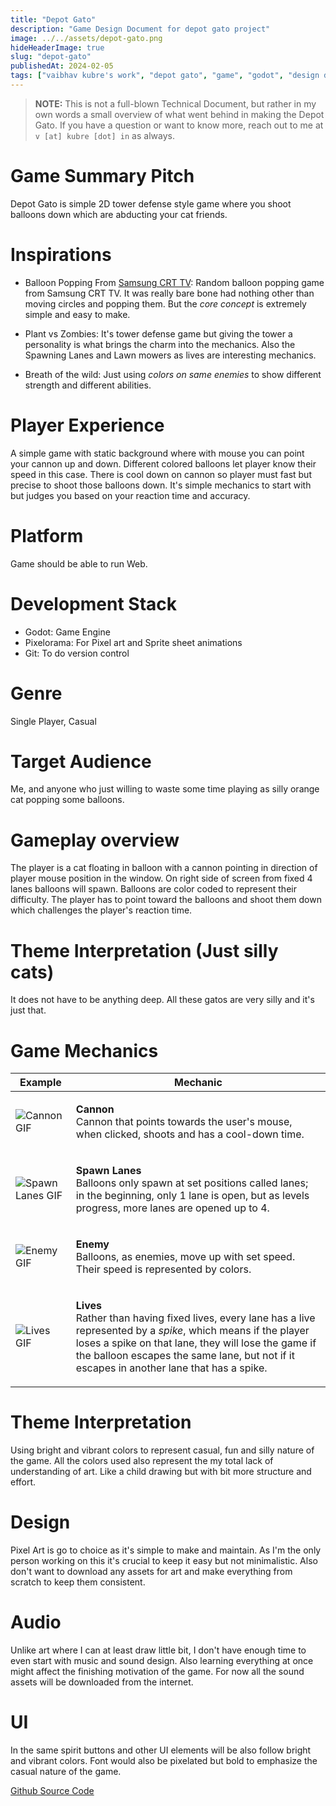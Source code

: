 ```yaml
---
title: "Depot Gato"
description: "Game Design Document for depot gato project"
image: ../../assets/depot-gato.png
hideHeaderImage: true
slug: "depot-gato"
publishedAt: 2024-02-05
tags: ["vaibhav kubre's work", "depot gato", "game", "godot", "design document"]
---
```


<blockquote>
<strong>NOTE:</strong> This is not a full-blown Technical Document, but rather in my own words a small overview of what went behind in making the Depot Gato. If you have a question or want to know more, reach out to me at <code>v [at] kubre [dot] in</code> as always.
</blockquote>

# Game Summary Pitch

Depot Gato is simple 2D tower defense style game where you shoot balloons down which are abducting your cat friends.

# Inspirations

-   Balloon Popping From <a title="Found the TV model but did not found the game" target="_blank" href="https://manualzz.com/doc/4257542/samsung-cb-21n30mj-user-manual">Samsung CRT TV</a>: Random balloon popping game from Samsung CRT TV. It was really bare bone had nothing other than moving circles and popping them. But the _core concept_ is extremely simple and easy to make.

-   Plant vs Zombies: It's tower defense game but giving the tower a personality is what brings the charm into the mechanics. Also the Spawning Lanes and Lawn mowers as lives are interesting mechanics.

-   Breath of the wild: Just using _colors on same enemies_ to show different strength and different abilities.

# Player Experience

A simple game with static background where with mouse you can point your cannon up and down. Different colored balloons let player know their speed in this case. There is cool down on cannon so player must fast but precise to shoot those balloons down. It's simple mechanics to start with but judges you based on your reaction time and accuracy.

# Platform

Game should be able to run Web.

# Development Stack

-   Godot: Game Engine
-   Pixelorama: For Pixel art and Sprite sheet animations
-   Git: To do version control

# Genre

Single Player, Casual

# Target Audience

Me, and anyone who just willing to waste some time playing as silly orange cat popping some balloons.

# Gameplay overview

The player is a cat floating in balloon with a cannon pointing in direction of player mouse position in the window. On right side of screen from fixed 4 lanes balloons will spawn. Balloons are color coded to represent their difficulty. The player has to point toward the balloons and shoot them down which challenges the player's reaction time.

# Theme Interpretation (Just silly cats)

It does not have to be anything deep. All these gatos are very silly and it's just that.

# Game Mechanics

<table>
  <thead class="text-center">
    <tr>
      <th>Example</th>
      <th>Mechanic</th>
    </tr>
  </thead>
  <tbody>
    <tr>
      <td class="w-[140px]"><img class="w-32 h-32 rounded" src="/images/cannon.gif" alt="Cannon GIF"></td>
      <td class="not-prose">
        <p><strong>Cannon</strong><br>
          Cannon that points towards the user's mouse,<br>
          when clicked, shoots and has a cool-down time.
        </p>
      </td>
    </tr>
    <tr>
      <td><img  class="w-32 h-32 rounded" src="/images/lanes.gif" alt="Spawn Lanes GIF"></td>
      <td class="not-prose">
        <p><strong>Spawn Lanes</strong><br>
          Balloons only spawn at set positions called lanes;<br>
          in the beginning, only 1 lane is open, but as levels progress, more lanes are opened up to 4.
        </p>
      </td>
    </tr>
    <tr>
      <td><img  class="w-32 h-32 rounded" src="/images/enemy.gif" alt="Enemy GIF"></td>
      <td class="not-prose">
        <p><strong>Enemy</strong><br>
          Balloons, as enemies, move up with set speed.<br>
          Their speed is represented by colors.
        </p>
      </td>
    </tr>
    <tr>
      <td><img class="w-32 h-32 rounded" src="/images/lives.gif" alt="Lives GIF"></td>
      <td class="not-prose">
        <p><strong>Lives</strong><br>
          Rather than having fixed lives, every lane has a live represented by a <em>spike</em>, which means if the player loses a spike on that lane, they will lose the game if the balloon escapes the same lane, but not if it escapes in another lane that has a spike.
        </p>
      </td>
    </tr>
  </tbody>
</table>


# Theme Interpretation

Using bright and vibrant colors to represent casual, fun and silly nature of the game. All the colors used also represent the my total lack of understanding of art. Like a child drawing but with bit more structure and effort.

# Design

Pixel Art is go to choice as it's simple to make and maintain. As I'm the only person working on this it's crucial to keep it easy but not minimalistic. Also don't want to download any assets for art and make everything from scratch to keep them consistent.

# Audio

Unlike art where I can at least draw little bit, I don't have enough time to even start with music and sound design. Also learning everything at once might affect the finishing motivation of the game. For now all the sound assets will be downloaded from the internet.

# UI

In the same spirit buttons and other UI elements will be also follow bright and vibrant colors. Font would also be pixelated but bold to emphasize the casual nature of the game.


<a href="https://github.com/kubre/DepotGato" target="_blank" rel="noopener noreferrer">Github Source Code</a>
